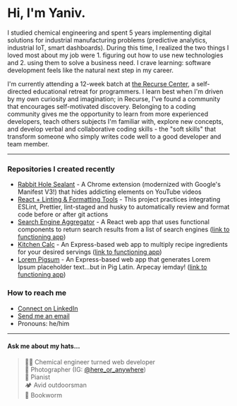 # Hi, I'm Yaniv.

I studied chemical engineering and spent 5 years implementing digital solutions for industrial manufacturing problems (predictive analytics, industrial IoT, smart dashboards). During this time, I realized the two things I loved most about my job were 1. figuring out how to use new technologies and 2. using them to solve a business need. I crave learning: software development feels like the natural next step in my career.

I'm currently attending a 12-week batch at [the Recurse Center](https://www.recurse.com/), a self-directed educational retreat for programmers. I learn best when I'm driven by my own curiosity and imagination; in Recurse, I've found a community that encourages self-motivated discovery. Belonging to a coding community gives me the opportunity to learn from more experienced developers, teach others subjects I'm familiar with, explore new concepts, and develop verbal and collaborative coding skills - the "soft skills" that transform someone who simply writes code well to a good developer and team member.

---

### Repositories I created recently
- [Rabbit Hole Sealant](https://github.com/ezeYaniv/rabbit-hole-sealant) - A Chrome extension (modernized with Google's Manifest V3!) that hides addicting elements on YouTube videos
- [React + Linting & Formatting Tools](https://github.com/ezeYaniv/linting-format-automation-example) - This project practices integrating ESLint, Prettier, lint-staged and husky to automatically review and format code before or after git actions
- [Search Engine Aggregator](https://github.com/ezeYaniv/react-search-aggregator) - A React web app that uses functional components to return search results from a list of search engines ([link to functioning app](https://vercel.com/ezeyaniv/react-search-aggregator))
- [Kitchen Calc](https://github.com/ezeYaniv/kitchen-calc) - An Express-based web app to multiply recipe ingredients for your desired servings ([link to functioning app](https://kitchen-calc.herokuapp.com/))
- [Lorem Pigsum](https://github.com/ezeYaniv/lorem-pigsum) - An Express-based web app that generates Lorem Ipsum placeholder text...but in Pig Latin. Arpecay iemday! ([link to functioning app](https://lorem-pigsum.herokuapp.com/))

### How to reach me
- [Connect on LinkedIn](https://www.linkedin.com/in/yaniv-brener)
- [Send me an email](mailto:brener.yaniv@gmail.com)
- Pronouns: he/him

---

#### Ask me about my hats...
>👨‍🔬 Chemical engineer turned web developer   
>📸 Photographer (IG: [@here_or_anywhere](https://www.instagram.com/here_or_anywhere/))  
>🎹 Pianist  
>🏕️ Avid outdoorsman  
>🐛 Bookworm
<!-- plant dad -->
